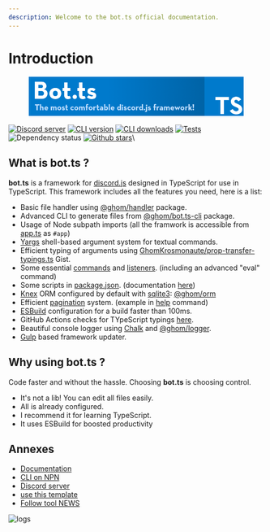 ```yaml
---
description: Welcome to the bot.ts official documentation.
---
```


# Introduction

<figure><img src=".gitbook/assets/bot.ts-banner.png" alt=""><figcaption></figcaption></figure>

[![Discord server](https://img.shields.io/discord/507389389098188820?color=7289da\&logo=discord\&logoColor=white)](https://discord.gg/3vC2XWK) [![CLI version](https://img.shields.io/npm/v/@ghom/bot.ts-cli.svg?maxAge=3600)](https://www.npmjs.com/package/@ghom/bot.ts-cli) [![CLI downloads](https://img.shields.io/npm/dm/@ghom/bot.ts-cli.svg?maxAge=3600)](https://www.npmjs.com/package/@ghom/bot.ts-cli) [![Tests](https://github.com/bot-ts/framework/actions/workflows/tests.native.yml/badge.svg?branch=master)](https://github.com/bot-ts/framework/actions/workflows/tests.native.yml) ![Dependency status](https://img.shields.io/librariesio/github/bot-ts/framework) [![Github stars](https://img.shields.io/github/stars/bot-ts/framework?color=black\&logo=github)](https://github.com/bot-ts/framework)\


## What is bot.ts ?

**bot.ts** is a framework for [discord.js](https://discord.js.org/#/) designed in TypeScript for use in TypeScript. This framework includes all the features you need, here is a list:

* Basic file handler using [@ghom/handler](https://www.npmjs.com/package/@ghom/handler) package.
* Advanced CLI to generate files from [@ghom/bot.ts-cli](https://www.npmjs.com/package/@ghom/bot.ts-cli) package.
* Usage of Node subpath imports (all the framwork is accessible from [app.ts](https://github.com/bot-ts/framework/blob/master/src/app.ts) as `#app`)
* [Yargs](http://yargs.js.org/) shell-based argument system for textual commands.
* Efficient typing of arguments using [GhomKrosmonaute/prop-transfer-typings.ts](https://gist.github.com/GhomKrosmonaute/00da4eb3e8ac48a751602288fcf71835) Gist.
* Some essential [commands](https://github.com/bot-ts/framework/blob/master/src/commands) and [listeners](https://github.com/bot-ts/framework/blob/master/src/listeners). (including an advanced "eval" command)
* Some scripts in [package.json](https://github.com/bot-ts/framework/blob/master/package.json). (documentation [here](https://ghom.gitbook.io/bot-ts/command-line/overview))
* [Knex](http://knexjs.org/) ORM configured by default with [sqlite3](https://www.npmjs.com/package/sqlite3): [@ghom/orm](https://www.npmjs.com/package/@ghom/orm)
* Efficient [pagination](https://github.com/bot-ts/framework/blob/master/src/app/pagination.ts) system. (example in [help](https://github.com/bot-ts/framework/blob/master/src/commands/help.native.ts#L34) command)
* [ESBuild](https://esbuild.github.io) configuration for a build faster than 100ms.
* GitHub Actions checks for TYpeScript typings [here](https://github.com/bot-ts/framework/blob/master/.github/workflows/test.yml).
* Beautiful console logger using [Chalk](https://github.com/chalk/chalk) and [@ghom/logger](https://www.npmjs.com/package/@ghom/logger).
* [Gulp](https://gulpjs.com/) based framework updater.

## Why using bot.ts ?

Code faster and without the hassle. Choosing **bot.ts** is choosing control.

* It's not a lib! You can edit all files easily.
* All is already configured.
* I recommend it for learning TypeScript.
* It uses ESBuild for boosted productivity

## Annexes

* [Documentation](https://ghom.gitbook.io/bot-ts/)
* [CLI on NPN](https://www.npmjs.com/package/@ghom/bot.ts-cli)
* [Discord server](https://discord.gg/3vC2XWK)
* [use this template](https://github.com/bot-ts/framework/generate)
* [Follow tool NEWS](https://discord.gg/kYxDWWQJ8q)

![logs](https://media.discordapp.net/attachments/609313381421154304/1168543147593306254/image.png)
